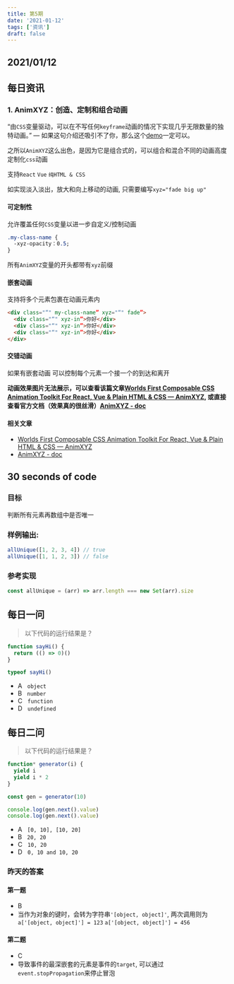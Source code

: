 ```yaml
---
title: 第5期
date: '2021-01-12'
tags: ['资讯']
draft: false
---
```


<TOCInline toc={props.toc} asDisclosure toHeading={3} />

## 2021/01/12

## 每日资讯

### 1. AnimXYZ：创造、定制和组合动画

“由`CSS`变量驱动，可以在不写任何`keyframe`动画的情况下实现几乎无限数量的独特动画。”
— 如果这句介绍还吸引不了你，那么这个[demo](https://animxyz.com/docs/?tab=examples&example=Example%201#the-basics)一定可以。

之所以`AnimXYZ`这么出色，是因为它是组合式的，可以组合和混合不同的动画高度定制化`css`动画

支持`React` `Vue` `纯HTML & CSS`

如实现淡入淡出，放大和向上移动的动画, 只需要编写`xyz="fade big up"`

#### 可定制性

允许覆盖任何`CSS`变量以进一步自定义/控制动画

```css
.my-class-name {
  -xyz-opacity：0.5;
}
```

所有`AnimXYZ`变量的开头都带有`xyz`前缀

#### 嵌套动画

支持将多个元素包裹在动画元素内

```html
<div class="“" my-class-name” xyz="“" fade”>
  <div class="“" xyz-in”>你好</div>
  <div class="“" xyz-in”>你好</div>
  <div class="“" xyz-in”>你好</div>
</div>
```

#### 交错动画

如果有嵌套动画 可以控制每个元素一个接一个的到达和离开

**动画效果图片无法展示，可以查看该篇文章[Worlds First Composable CSS Animation Toolkit For React, Vue & Plain HTML & CSS — AnimXYZ](https://itnext.io/worlds-first-composable-css-animation-toolkit-for-react-vue-plain-html-css-animxyz-1cd0b8229da1), 或直接查看官方文档（效果真的很丝滑）[AnimXYZ - doc](https://animxyz.com/docs/?tab=examples&example=Example%201#installation)**

#### 相关文章

- [Worlds First Composable CSS Animation Toolkit For React, Vue & Plain HTML & CSS — AnimXYZ](https://itnext.io/worlds-first-composable-css-animation-toolkit-for-react-vue-plain-html-css-animxyz-1cd0b8229da1)
- [AnimXYZ - doc](https://animxyz.com/docs/?tab=examples&example=Example%201#installation)

## 30 seconds of code

### 目标

判断所有元素再数组中是否唯一

### 样例输出:

```js
allUnique([1, 2, 3, 4]) // true
allUnique([1, 1, 2, 3]) // false
```

### 参考实现

```js
const allUnique = (arr) => arr.length === new Set(arr).size
```

## 每日一问

> 以下代码的运行结果是？

```js
function sayHi() {
  return (() => 0)()
}

typeof sayHi()
```

- A &nbsp;&nbsp;`object`
- B &nbsp;&nbsp;`number`
- C &nbsp;&nbsp;`function`
- D &nbsp;&nbsp;`undefined`

## 每日二问

> 以下代码的运行结果是？

```js
function* generator(i) {
  yield i
  yield i * 2
}

const gen = generator(10)

console.log(gen.next().value)
console.log(gen.next().value)
```

- A &nbsp;&nbsp;`[0, 10], [10, 20]`
- B &nbsp;&nbsp;`20, 20`
- C &nbsp;&nbsp;`10, 20`
- D &nbsp;&nbsp;`0, 10 and 10, 20`

### 昨天的答案

#### 第一题

- B
- 当作为对象的键时，会转为字符串`'[object, object]'`, 两次调用则为`a['[object, object]'] = 123` `a['[object, object]'] = 456`

#### 第二题

- C
- 导致事件的最深嵌套的元素是事件的`target`, 可以通过 `event.stopPropagation`来停止冒泡
